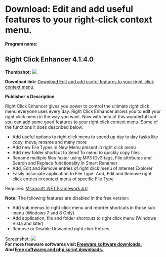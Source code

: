 # Download: Edit and add useful features to your right-click context menu.

**Program name:**

## Right Click Enhancer 4.1.4.0

  
**Thumbshot:** ![](http://www.freewarefiles.com/screenshot/rightclckenhncr25_md.jpg)   
  
**Download link:** [Download Edit and add useful features to your right-click context menu.](http://freesoftwares.boysofts.com/Right-Click-Enhancer_program_91867.html)  
  


**Publisher's Description**  
  


Right Click Enhancer gives you power to control the ultimate right click menu everyone uses every day. Right Click Enhancer allows you to edit your right click menu in the way you want. Now with help of this wonderful tool you can add some good features to your right click context menu. Some of the functions it does described below. 

  * Add useful options to right click menu to speed up day to day tasks like copy, move, rename and many more 
  * Add new File Types in New Menu present in right click menu 
  * Add new folder shortcut to Send To menu to quickly copy files 
  * Rename multiple files faster using MP3 IDv3 tags, File attributes and Search and Replace functionality in Smart Renamer 
  * Add, Edit and Remove entries of right click menu of Internet Explorer 
  * Easily associate application to File Type. Add, Edit and Remove right click entries in context menu of specific File Type 

Requires: [Microsoft .NET Framework 4.0](http://www.freewarefiles.com/Microsoft-NET-Framework-4_program_55008.html). 

**Note:** The following features are disabled in the free version:

  * Add sub menus to right click menu and reorder shortcuts in those sub menu (Windows 7 and 8 Only) 
  * Add application, file and folder shortcuts to right click menu (Windows Vista and later) 
  * Remove or Disable Unwanted right click Entries 

  
  
Screenshot: ![](http://www.freewarefiles.com/screenshot/rightclckenhncr25.jpg)   
**For more freeware softwares visit [Freeware software downloads.](http://freesoftwares.boysofts.com/)**   
**And [Free softwares and php script downloads.](http://www.boysofts.com/)**
